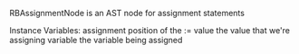RBAssignmentNode is an AST node for assignment statementsInstance Variables:	assignment	<Integer>	position of the :=	value	<RBValueNode>	the value that we're assigning	variable	<RBVariableNode>	the variable being assigned